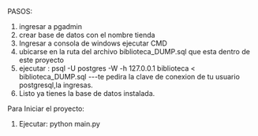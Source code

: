PASOS:

1. ingresar a pgadmin
2. crear base de datos con el nombre tienda
3. Ingresar a consola de windows ejecutar CMD
4. ubicarse en la ruta del archivo biblioteca_DUMP.sql que esta dentro de este proyecto
5. ejecutar : psql -U postgres -W -h 127.0.0.1 biblioteca < biblioteca_DUMP.sql ---te pedira la clave de conexion de tu usuario postgresql,la ingresas.
6. Listo ya tienes la base de datos instalada.

Para Iniciar el proyecto:

1. Ejecutar: python main.py